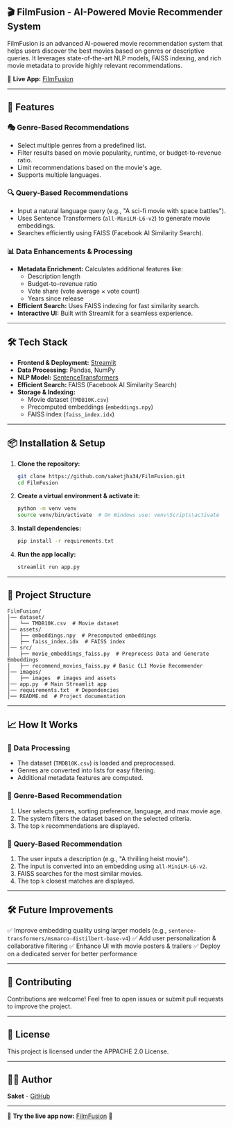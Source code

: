 ## 🎬 FilmFusion - AI-Powered Movie Recommender System

FilmFusion is an advanced AI-powered movie recommendation system that helps users discover the best movies based on genres or descriptive queries. It leverages state-of-the-art NLP models, FAISS indexing, and rich movie metadata to provide highly relevant recommendations.

🔗 **Live App:** [FilmFusion](https://filmfusionai.streamlit.app/)

---

## 🚀 Features

### 🎭 **Genre-Based Recommendations**
- Select multiple genres from a predefined list.
- Filter results based on movie popularity, runtime, or budget-to-revenue ratio.
- Limit recommendations based on the movie's age.
- Supports multiple languages.

### 🔍 **Query-Based Recommendations**
- Input a natural language query (e.g., "A sci-fi movie with space battles").
- Uses Sentence Transformers (`all-MiniLM-L6-v2`) to generate movie embeddings.
- Searches efficiently using FAISS (Facebook AI Similarity Search).

### 📊 **Data Enhancements & Processing**
- **Metadata Enrichment:** Calculates additional features like:
  - Description length
  - Budget-to-revenue ratio
  - Vote share (vote average × vote count)
  - Years since release
- **Efficient Search:** Uses FAISS indexing for fast similarity search.
- **Interactive UI:** Built with Streamlit for a seamless experience.

---

## 🛠️ Tech Stack

- **Frontend & Deployment:** [Streamlit](https://streamlit.io/)
- **Data Processing:** Pandas, NumPy
- **NLP Model:** [SentenceTransformers](https://www.sbert.net/)
- **Efficient Search:** FAISS (Facebook AI Similarity Search)
- **Storage & Indexing:**
  - Movie dataset (`TMDB10K.csv`)
  - Precomputed embeddings (`embeddings.npy`)
  - FAISS index (`faiss_index.idx`)

---

## 📦 Installation & Setup

1. **Clone the repository:**
   ```sh
   git clone https://github.com/saketjha34/FilmFusion.git
   cd FilmFusion
   ```

2. **Create a virtual environment & activate it:**
   ```sh
   python -m venv venv
   source venv/bin/activate  # On Windows use: venv\Scripts\activate
   ```

3. **Install dependencies:**
   ```sh
   pip install -r requirements.txt
   ```

4. **Run the app locally:**
   ```sh
   streamlit run app.py
   ```

---

## 📂 Project Structure
```
FilmFusion/
│── dataset/
│   └── TMDB10K.csv  # Movie dataset
│── assets/
│   ├── embeddings.npy  # Precomputed embeddings
│   ├── faiss_index.idx  # FAISS index
│── src/
│   ├── movie_embeddings_faiss.py  # Preprocess Data and Generate Embeddings
│   ├── recommend_movies_faiss.py # Basic CLI Movie Recommender
│── images/
│   ├── images  # images and assets
│── app.py  # Main Streamlit app
│── requirements.txt  # Dependencies
│── README.md  # Project documentation
```

---

## 📈 How It Works

### 🔹 **Data Processing**
- The dataset (`TMDB10K.csv`) is loaded and preprocessed.
- Genres are converted into lists for easy filtering.
- Additional metadata features are computed.

### 🔹 **Genre-Based Recommendation**
1. User selects genres, sorting preference, language, and max movie age.
2. The system filters the dataset based on the selected criteria.
3. The top `k` recommendations are displayed.

### 🔹 **Query-Based Recommendation**
1. The user inputs a description (e.g., "A thrilling heist movie").
2. The input is converted into an embedding using `all-MiniLM-L6-v2`.
3. FAISS searches for the most similar movies.
4. The top `k` closest matches are displayed.

---

## 🛠️ Future Improvements
✅ Improve embedding quality using larger models (e.g., `sentence-transformers/msmarco-distilbert-base-v4`)
✅ Add user personalization & collaborative filtering
✅ Enhance UI with movie posters & trailers
✅ Deploy on a dedicated server for better performance

---

## 🤝 Contributing
Contributions are welcome! Feel free to open issues or submit pull requests to improve the project.

---

## 📜 License
This project is licensed under the APPACHE 2.0 License.

---

## 👨‍💻 Author
**Saket** - [GitHub](https://github.com/saketjha34)

---

📢 **Try the live app now:** [FilmFusion](https://filmfusionai.streamlit.app/) 🚀

